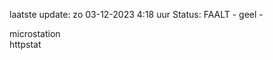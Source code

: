 laatste update: 
zo 03-12-2023  4:18   uur 
Status: FAALT - geel - 
<div class="service R">microstation</div><div class="service G">httpstat</div>